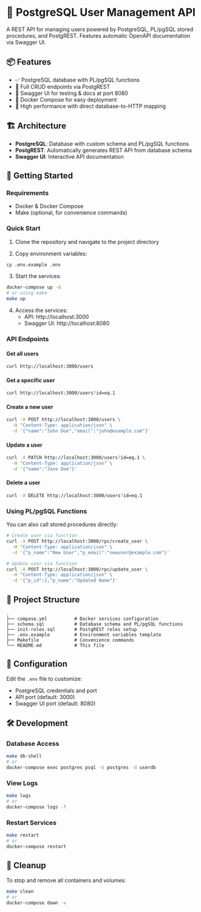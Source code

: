 # 🐘 PostgreSQL User Management API

A REST API for managing users powered by PostgreSQL, PL/pgSQL stored procedures, and PostgREST. Features automatic OpenAPI documentation via Swagger UI.

## 📦 Features

- ✅ PostgreSQL database with PL/pgSQL functions
- 🔄 Full CRUD endpoints via PostgREST
- 🧪 Swagger UI for testing & docs at port 8080
- 🐳 Docker Compose for easy deployment
- 🚀 High performance with direct database-to-HTTP mapping

## 🏗️ Architecture

- **PostgreSQL**: Database with custom schema and PL/pgSQL functions
- **PostgREST**: Automatically generates REST API from database schema
- **Swagger UI**: Interactive API documentation

## 🚀 Getting Started

### Requirements

- Docker & Docker Compose
- Make (optional, for convenience commands)

### Quick Start

1. Clone the repository and navigate to the project directory

2. Copy environment variables:
```bash
cp .env.example .env
```

3. Start the services:
```bash
docker-compose up -d
# or using make
make up
```

4. Access the services:
   - API: http://localhost:3000
   - Swagger UI: http://localhost:8080

### API Endpoints

#### Get all users
```bash
curl http://localhost:3000/users
```

#### Get a specific user
```bash
curl http://localhost:3000/users?id=eq.1
```

#### Create a new user
```bash
curl -X POST http://localhost:3000/users \
  -H "Content-Type: application/json" \
  -d '{"name":"John Doe","email":"john@example.com"}'
```

#### Update a user
```bash
curl -X PATCH http://localhost:3000/users?id=eq.1 \
  -H "Content-Type: application/json" \
  -d '{"name":"Jane Doe"}'
```

#### Delete a user
```bash
curl -X DELETE http://localhost:3000/users?id=eq.1
```

### Using PL/pgSQL Functions

You can also call stored procedures directly:

```bash
# Create user via function
curl -X POST http://localhost:3000/rpc/create_user \
  -H "Content-Type: application/json" \
  -d '{"p_name":"New User","p_email":"newuser@example.com"}'

# Update user via function
curl -X POST http://localhost:3000/rpc/update_user \
  -H "Content-Type: application/json" \
  -d '{"p_id":1,"p_name":"Updated Name"}'
```

## 📁 Project Structure

```
.
├── compose.yml          # Docker services configuration
├── schema.sql           # Database schema and PL/pgSQL functions
├── init-roles.sql       # PostgREST roles setup
├── .env.example         # Environment variables template
├── Makefile             # Convenience commands
└── README.md            # This file
```

## 🔧 Configuration

Edit the `.env` file to customize:

- PostgreSQL credentials and port
- API port (default: 3000)
- Swagger UI port (default: 8080)

## 🛠️ Development

### Database Access
```bash
make db-shell
# or
docker-compose exec postgres psql -U postgres -d userdb
```

### View Logs
```bash
make logs
# or
docker-compose logs -f
```

### Restart Services
```bash
make restart
# or
docker-compose restart
```

## 🧹 Cleanup

To stop and remove all containers and volumes:
```bash
make clean
# or
docker-compose down -v
```